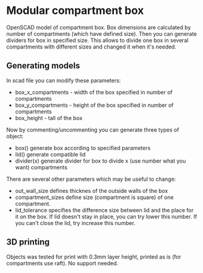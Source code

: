 Modular compartment box
=======================

OpenSCAD model of compartment box. Box dimensions are calculated by number of compartments (which have defined size). Then you can generate dividers for box in specified size. This allows to divide one box in several compartments with different sizes and changed it when it's needed.

Generating models
-----------------
In scad file you can modify these parameters:
* box_x_compartments - width of the box specified in number of compartments
* box_y_compartments - height of the box specified in number of compartments
* box_height - tall of the box

Now by commenting/uncommenting you can generate three types of object:
* box() generate box according to specified parameters
* lid() generate compatible lid
* divider(x) generate divider for box to divide x (use number what you want) compartments

There are several other parameters which may be useful to change:
* out_wall_size defines thicknes of the outside walls of the box
* compartment_sizes define size (compartment is square) of one compartment.
* lid_tolerance specifies the difference size between lid and the place for it on the box. If lid doesn't stay in place, you can try lower this number. If you can't close the lid, try increase this number.

3D printing
-----------
Objects was tested for print with 0.3mm layer height, printed as is (for compartments use raft). No support needed.